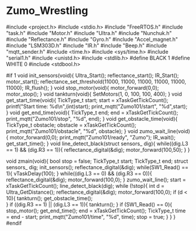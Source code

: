 # Zumo_Wrestling
#include <project.h>
#include <stdio.h>
#include "FreeRTOS.h"
#include "task.h"
#include "Motor.h"
#include "Ultra.h"
#include "Nunchuk.h"
#include "Reflectance.h"
#include "Gyro.h"
#include "Accel_magnet.h"
#include "LSM303D.h"
#include "IR.h"
#include "Beep.h"
#include "mqtt_sender.h"
#include <time.h>
#include <sys/time.h>
#include "serial1.h"
#include <unistd.h>
#include <stdlib.h>
#define BLACK 1
#define WHITE 0
#include <stdbool.h>

#if 1
void init_sensors(void){
    Ultra_Start();
    reflectance_start();
    IR_Start();
    motor_start();
    reflectance_set_threshold(11000, 11000, 11000, 11000, 11000, 11000);
    IR_flush();
}
void stop_motor(void){
    motor_forward(0,0);
    motor_stop();
}
void tankturn(void){
    SetMotors(1, 0, 100, 100, 400);
}
void get_start_time(void){
    TickType_t start;
    start = xTaskGetTickCount();
    printf("Start time: %d\n",(int)start);
    print_mqtt("Zumo101/start", "%d",start);
}
void get_end_time(void){
    TickType_t end;
    end = xTaskGetTickCount();
    print_mqtt("Zumo101/stop", "%d", end);
}
void get_obstacle_time(void){
    TickType_t obstacle;
    obstacle = xTaskGetTickCount();
    print_mqtt("Zumo101/obstacle", "%d", obstacle);
}
void zumo_wait_line(void){
    motor_forward(0,0);
    print_mqtt("Zumo101/ready", "Zumo");
	IR_wait();
    get_start_time();
}
void line_detect_black(struct sensors_ dig){
    while((dig.L3 == 1) && (dig.R3 == 1)){
        reflectance_digital(&dig);
        motor_forward(100,50);
    }
}

void zmain(void){
    bool stop = false;
    TickType_t start;
    TickType_t end;
    struct sensors_ dig;
    init_sensors();
    reflectance_digital(&dig);
    while(SW1_Read() == 1){
	    vTaskDelay(100);
    }
    while((dig.L3 == 0) && (dig.R3 == 0)){
        reflectance_digital(&dig);
        motor_forward(100,0);
    }
    zumo_wait_line();
    start = xTaskGetTickCount();
    line_detect_black(dig);
    while (!stop){
        int d = Ultra_GetDistance();
        reflectance_digital(&dig);
        motor_forward(100,0);
        if (d < 10){
            tankturn();
            get_obstacle_time();    
        }
        if ((dig.R3 == 1) || (dig.L3 == 1)){
            tankturn();
        }
        if (SW1_Read() == 0){
            stop_motor();
            get_end_time();
            end = xTaskGetTickCount();
            TickType_t time = end - start; 
            print_mqtt("Zumo101/time", "%d", time);
            stop = true;
        } 
    }
}
#endif
